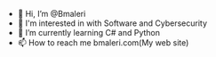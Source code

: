- 👋 Hi, I’m @Bmaleri
- 👀 I'm interested in with Software and Cybersecurity 
- 🌱 I’m currently learning C# and Python 
- 📫 How to reach me bmaleri.com(My web site)

<!---
Bmaleri/Bmaleri is a ✨ special ✨ repository because its `README.md` (this file) appears on your GitHub profile.
You can click the Preview link to take a look at your changes.
--->
